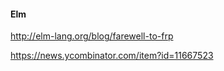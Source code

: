 
#### Elm

http://elm-lang.org/blog/farewell-to-frp

https://news.ycombinator.com/item?id=11667523


